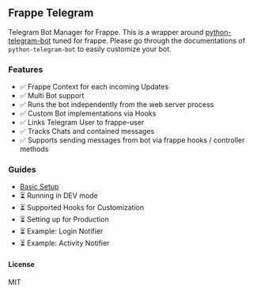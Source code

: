 ## Frappe Telegram

Telegram Bot Manager for Frappe. This is a wrapper around [python-telegram-bot](https://github.com/python-telegram-bot/python-telegram-bot) tuned for frappe. Please go through the documentations of `python-telegram-bot` to easily customize your bot.

### Features
- ✅ Frappe Context for each incoming Updates
- ✅ Multi Bot support
- ✅ Runs the bot independently from the web server process
- ✅ Custom Bot implementations via Hooks
- ✅ Links Telegram User to frappe-user
- ✅ Tracks Chats and contained messages
- ✅ Supports sending messages from bot via frappe hooks / controller methods

### Guides
- [Basic Setup](./docs/basic_setup.md)
- ⏳ Running in DEV mode
- ⏳ Supported Hooks for Customization
- ⏳ Setting up for Production
- ⏳ Example: Login Notifier
- ⏳ Example: Activity Notifier

#### License

MIT
